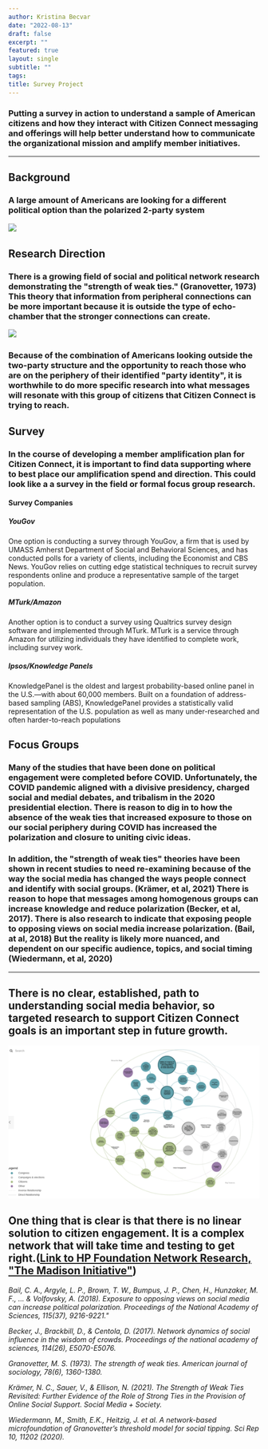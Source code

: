 ```yaml
---
author: Kristina Becvar
date: "2022-08-13"
draft: false
excerpt: ""
featured: true
layout: single
subtitle: ""
tags:
title: Survey Project
---
```


### Putting a survey in action to understand a sample of American citizens and how they interact with Citizen Connect messaging and offerings will help better understand how to communicate the organizational mission and amplify member initiatives.

---


## Background

### A large amount of Americans are looking for a different political option than the polarized 2-party system


<a href="https://www.pewresearch.org/politics/2022/08/09/as-partisan-hostility-grows-signs-of-frustration-with-the-two-party-system/pp_2022-08-09_partisan-hostility_03-01/"><img src="https://www.pewresearch.org/politics/wp-content/uploads/sites/4/2022/08/PP_2022.08.09_partisan-hostility_03-01.png?w=620"></a>



## Research Direction

### There is a growing field of social and political network research demonstrating the "strength of weak ties." (Granovetter, 1973) This theory that information from peripheral connections can be more important because it is outside the type of echo-chamber that the stronger connections can create.


<a href="https://www.pewresearch.org/politics/2022/08/09/as-partisan-hostility-grows-signs-of-frustration-with-the-two-party-system/pp_2022-08-09_partisan-hostility_01-06/"><img src="https://www.pewresearch.org/politics/wp-content/uploads/sites/4/2022/08/PP_2022.08.09_partisan-hostility_01-06.png?w=640"></a>

### Because of the combination of Americans looking outside the two-party structure and the opportunity to reach those who are on the periphery of their identified "party identity", it is worthwhile to do more specific research into what messages will resonate with this group of citizens that Citizen Connect is trying to reach.



## Survey

### In the course of developing a member amplification plan for Citizen Connect, it is important to find data supporting where to best place our amplification spend and direction. This could look like a a survey in the field or formal focus group research.

#### Survey Companies

##### YouGov

One option is conducting a survey through YouGov, a firm that is used by UMASS Amherst Department of Social and Behavioral Sciences, and has conducted polls for a variety of clients, including the Economist and CBS News. YouGov relies on cutting edge statistical techniques to recruit survey respondents online and produce a representative sample of the target population.

##### MTurk/Amazon

Another option is to conduct a survey using Qualtrics survey design software and implemented through MTurk. MTurk is a service through Amazon for utilizing individuals they have identified to complete work, including survey work.

##### Ipsos/Knowledge Panels

KnowledgePanel is the oldest and largest probability-based online panel in the U.S.—with about 60,000 members. Built on a foundation of address-based sampling (ABS), KnowledgePanel provides a statistically valid representation of the U.S. population as well as many under-researched and often harder-to-reach populations


## Focus Groups

### Many of the studies that have been done on political engagement were completed before COVID. Unfortunately, the COVID pandemic aligned with a divisive presidency, charged social and medial debates, and tribalism in the 2020 presidential election. There is reason to dig in to how the absence of the weak ties that increased exposure to those on our social periphery during COVID has increased the polarization and closure to uniting civic ideas.

### In addition, the "strength of weak ties" theories have been shown in recent studies to need re-examining because of the way the social media has changed the ways people connect and identify with social groups. (Krämer, et al, 2021) There is reason to hope that messages among homogenous groups can increase knowledge and reduce polarization (Becker, et al, 2017). There is also research to indicate that exposing people to opposing views on social media increase polarization. (Bail, at al, 2018) But the reality is likely more nuanced, and dependent on our specific audience, topics, and social timing (Wiedermann, et al, 2020)

---

## There is no clear, established, path to understanding social media behavior, so targeted research to support Citizen Connect goals is an important step in future growth.


![HP Network](Network.png)

## One thing that is clear is that there is no linear solution to citizen engagement. It is a complex network that will take time and testing to get right.([Link to HP Foundation Network Research, "The Madison Initiative"](https://hewlettfoundation.kumu.io/hewlett-foundations-the-madison-initiative))





*Bail, C. A., Argyle, L. P., Brown, T. W., Bumpus, J. P., Chen, H., Hunzaker, M. F., ... & Volfovsky, A. (2018). Exposure to opposing views on social media can increase political polarization. Proceedings of the National Academy of Sciences, 115(37), 9216-9221."*

*Becker, J., Brackbill, D., & Centola, D. (2017). Network dynamics of social influence in the wisdom of crowds. Proceedings of the national academy of sciences, 114(26), E5070-E5076.*

*Granovetter, M. S. (1973). The strength of weak ties. American journal of sociology, 78(6), 1360-1380.*

*Krämer, N. C., Sauer, V., & Ellison, N. (2021). The Strength of Weak Ties Revisited: Further Evidence of the Role of Strong Ties in the Provision of Online Social Support. Social Media + Society.*

*Wiedermann, M., Smith, E.K., Heitzig, J. et al. A network-based microfoundation of Granovetter’s threshold model for social tipping. Sci Rep 10, 11202 (2020).* 











